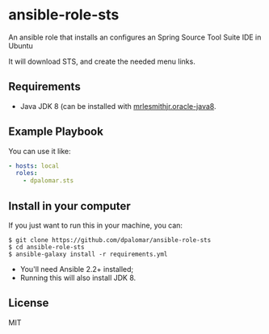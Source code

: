 ansible-role-sts 
=========

An ansible role that installs an configures an Spring Source Tool Suite IDE in Ubuntu

It will download STS, and create the needed menu links.

Requirements
------------

- Java JDK 8 (can be installed with
[mrlesmithjr.oracle-java8](https://galaxy.ansible.com/mrlesmithjr/oracle-java8/).


Example Playbook
----------------

You can use it like:

```yml
- hosts: local
  roles:
    - dpalomar.sts
```

Install in your computer
------------------------

If you just want to run this in your machine, you can:

```console
$ git clone https://github.com/dpalomar/ansible-role-sts
$ cd ansible-role-sts
$ ansible-galaxy install -r requirements.yml
```

- You'll need Ansible 2.2+ installed;
- Running this will also install JDK 8.

License
-------

MIT


